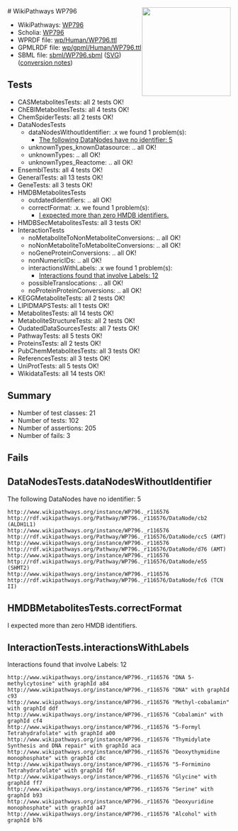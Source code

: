 <img style="float: right; width: 200px" src="../logo.png" />
# WikiPathways WP796

* WikiPathways: [WP796](https://identifiers.org/wikipathways:WP796)
* Scholia: [WP796](https://scholia.toolforge.org/wikipathways/WP796)
* WPRDF file: [wp/Human/WP796.ttl](../wp/Human/WP796.ttl)
* GPMLRDF file: [wp/gpml/Human/WP796.ttl](../wp/gpml/Human/WP796.ttl)
* SBML file: [sbml/WP796.sbml](../sbml/WP796.sbml) ([SVG](../sbml/WP796.svg)) ([conversion notes](../sbml/WP796.txt))

## Tests
* CASMetabolitesTests: all 2 tests OK!
* ChEBIMetabolitesTests: all 4 tests OK!
* ChemSpiderTests: all 2 tests OK!
* DataNodesTests
    * dataNodesWithoutIdentifier: .x we found 1 problem(s):
        * [The following DataNodes have no identifier: 5](#d2d32fa4)
    * unknownTypes_knownDatasource: .. all OK!
    * unknownTypes: .. all OK!
    * unknownTypes_Reactome: .. all OK!
* EnsemblTests: all 4 tests OK!
* GeneralTests: all 13 tests OK!
* GeneTests: all 3 tests OK!
* HMDBMetabolitesTests
    * outdatedIdentifiers: .. all OK!
    * correctFormat: .x. we found 1 problem(s):
        * [I expected more than zero HMDB identifiers.](#ad154c1e)
* HMDBSecMetabolitesTests: all 3 tests OK!
* InteractionTests
    * noMetaboliteToNonMetaboliteConversions: .. all OK!
    * noNonMetaboliteToMetaboliteConversions: .. all OK!
    * noGeneProteinConversions: .. all OK!
    * nonNumericIDs: .. all OK!
    * interactionsWithLabels: .x we found 1 problem(s):
        * [Interactions found that involve Labels: 12](#fe97a8ba)
    * possibleTranslocations: .. all OK!
    * noProteinProteinConversions: .. all OK!
* KEGGMetaboliteTests: all 2 tests OK!
* LIPIDMAPSTests: all 1 tests OK!
* MetabolitesTests: all 14 tests OK!
* MetaboliteStructureTests: all 2 tests OK!
* OudatedDataSourcesTests: all 7 tests OK!
* PathwayTests: all 5 tests OK!
* ProteinsTests: all 2 tests OK!
* PubChemMetabolitesTests: all 3 tests OK!
* ReferencesTests: all 3 tests OK!
* UniProtTests: all 5 tests OK!
* WikidataTests: all 14 tests OK!


## Summary

* Number of test classes: 21
* Number of tests: 102
* Number of assertions: 205
* Number of fails: 3

## Fails

<a name="d2d32fa4" />

## DataNodesTests.dataNodesWithoutIdentifier

The following DataNodes have no identifier: 5
```
http://www.wikipathways.org/instance/WP796._r116576 http://rdf.wikipathways.org/Pathway/WP796._r116576/DataNode/cb2 (ALDH1L1)
http://www.wikipathways.org/instance/WP796._r116576 http://rdf.wikipathways.org/Pathway/WP796._r116576/DataNode/cc5 (AMT)
http://www.wikipathways.org/instance/WP796._r116576 http://rdf.wikipathways.org/Pathway/WP796._r116576/DataNode/d76 (AMT)
http://www.wikipathways.org/instance/WP796._r116576 http://rdf.wikipathways.org/Pathway/WP796._r116576/DataNode/e55 (SHMT2)
http://www.wikipathways.org/instance/WP796._r116576 http://rdf.wikipathways.org/Pathway/WP796._r116576/DataNode/fc6 (TCN II)
```

<a name="ad154c1e" />

## HMDBMetabolitesTests.correctFormat

I expected more than zero HMDB identifiers.
<a name="fe97a8ba" />

## InteractionTests.interactionsWithLabels

Interactions found that involve Labels: 12
```
http://www.wikipathways.org/instance/WP796._r116576 "DNA 5-methylcytosine" with graphId a84
http://www.wikipathways.org/instance/WP796._r116576 "DNA" with graphId c93
http://www.wikipathways.org/instance/WP796._r116576 "Methyl-cobalamin" with graphId ddf
http://www.wikipathways.org/instance/WP796._r116576 "Cobalamin" with graphId cf4
http://www.wikipathways.org/instance/WP796._r116576 "5-Formyl Tetrahydrafolate" with graphId a00
http://www.wikipathways.org/instance/WP796._r116576 "Thymidylate Synthesis and DNA repair" with graphId aca
http://www.wikipathways.org/instance/WP796._r116576 "Deoxythymidine monophosphate" with graphId c8c
http://www.wikipathways.org/instance/WP796._r116576 "5-Formimino Tetrahydrafolate" with graphId f6f
http://www.wikipathways.org/instance/WP796._r116576 "Glycine" with graphId ff7
http://www.wikipathways.org/instance/WP796._r116576 "Serine" with graphId b93
http://www.wikipathways.org/instance/WP796._r116576 "Deoxyuridine monophosphate" with graphId a47
http://www.wikipathways.org/instance/WP796._r116576 "Alcohol" with graphId b76
```

